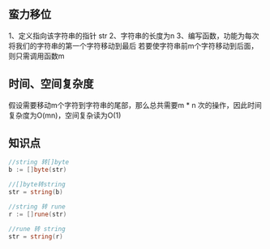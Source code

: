 <!--
 * @Author: your name
 * @Date: 2019-12-03 19:49:44
 * @LastEditTime: 2019-12-03 19:53:15
 * @LastEditors: Please set LastEditors
 * @Description: In User Settings Edit
 * @FilePath: \GoWebf:\mayun\bianchengzhuji\tstring\demo1\README.md
 -->
 ##  蛮力移位
 1、定义指向该字符串的指针 str
 2、字符串的长度为n
 3、编写函数，功能为每次将我们的字符串的第一个字符移动到最后
 若要使字符串前m个字符移动到后面，则只需调用函数m

 ## 时间、空间复杂度
 假设需要移动m个字符到字符串的尾部，那么总共需要m * n 次的操作，因此时间复杂度为O(mn)，空间复杂读为O(1)

 ## 知识点
 ```go
 //string 转[]byte
b := []byte(str)

//[]byte转string
str = string(b)

//string 转 rune
r := []rune(str)

//rune 转 string
str = string(r)
```
